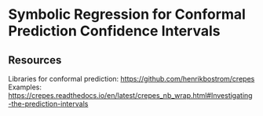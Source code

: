 # Symbolic Regression for Conformal Prediction Confidence Intervals

## Resources
Libraries for conformal prediction: https://github.com/henrikbostrom/crepes
Examples: https://crepes.readthedocs.io/en/latest/crepes_nb_wrap.html#Investigating-the-prediction-intervals